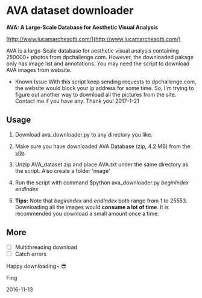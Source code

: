 # AVA dataset downloader

**AVA: A Large-Scale Database for Aesthetic Visual Analysis**

[http://www.lucamarchesotti.com/](http://www.lucamarchesotti.com/)

AVA is a large-Scale database for aesthetic visual analysis containing 250000+ photos from dpchallenge.com.
However, the downloaded pakage only has image list and annotations. You may need the script to download AVA images from website.

- Known Issue
With this script keep sending requests to dpchallenge.com, the website would block your ip address for some time.
So, I'm trying to figure out another way to download all the pictures from the site.
Contact me if you have any. Thank you!
2017-1-21

## Usage

1. Download ava_downloader.py to any directory you like.

2. Make sure you have downloaded AVA Database (zip, 4.2 MB) from the [site](http://www.lucamarchesotti.com/ava/download/start_download.html).

3. Unzip AVA_dataset.zip and place AVA.txt under the same directory as the script. Also create a folder 'image'

4. Run the script with command $python ava_downloader.py *beginIndex endIndex*

5. **Tips:** Note that *beginIndex* and *endIndex* both range from 1 to 25553. Downloading all the images would **consume a lot of time**. It is recommended you download a small amount once a time.

## More

- [ ] Multithreading download
- [ ] Catch errors

Happy downloading~ :sunglasses:

Fing

2016-11-13
